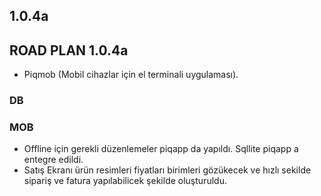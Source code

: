 ## 1.0.4a
## ROAD PLAN 1.0.4a
- Piqmob (Mobil cihazlar için el terminali uygulaması).
### DB

### MOB
- Offline için gerekli düzenlemeler piqapp da yapıldı. Sqllite piqapp a entegre edildi.
- Satış Ekranı ürün resimleri fiyatları birimleri gözükecek ve hızlı sekilde sipariş ve fatura yapılabilicek şekilde oluşturuldu.